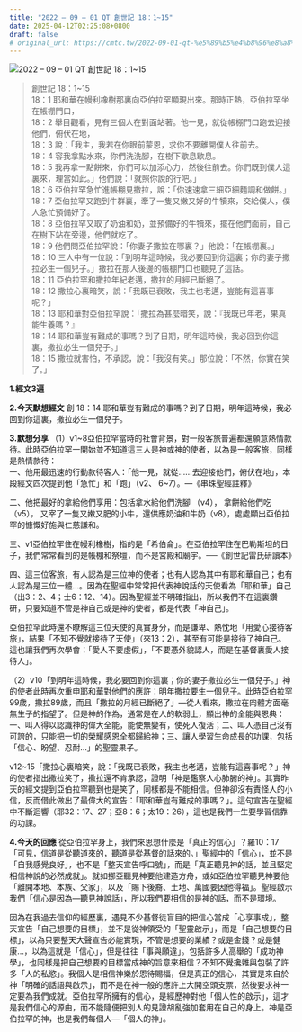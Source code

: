 ```yaml
---
title: "2022 – 09 – 01 QT 創世記 18：1~15"
date: 2025-04-12T02:25:08+0800
draft: false
# original_url: https://cmtc.tw/2022-09-01-qt-%e5%89%b5%e4%b8%96%e8%a8%98-18%ef%bc%9a115
---
```


![2022 – 09 – 01 QT 創世記 18：1\~15](/images/qt.jpg  "2022 – 09 – 01 QT 創世記 18：1\~15")

> 創世記 18：1\~15  
> 18：1 耶和華在幔利橡樹那裏向亞伯拉罕顯現出來。那時正熱，亞伯拉罕坐在帳棚門口，  
> 18：2 舉目觀看，見有三個人在對面站著。他一見，就從帳棚門口跑去迎接他們，俯伏在地，  
> 18：3 說：「我主，我若在你眼前蒙恩，求你不要離開僕人往前去。  
> 18：4 容我拿點水來，你們洗洗腳，在樹下歇息歇息。  
> 18：5 我再拿一點餅來，你們可以加添心力，然後往前去。你們既到僕人這裏來，理當如此。」他們說：「就照你說的行吧。」  
> 18：6 亞伯拉罕急忙進帳棚見撒拉，說：「你速速拿三細亞細麵調和做餅。」  
> 18：7 亞伯拉罕又跑到牛群裏，牽了一隻又嫩又好的牛犢來，交給僕人，僕人急忙預備好了。  
> 18：8 亞伯拉罕又取了奶油和奶，並預備好的牛犢來，擺在他們面前，自己在樹下站在旁邊，他們就吃了。  
> 18：9 他們問亞伯拉罕說：「你妻子撒拉在哪裏？」他說：「在帳棚裏。」  
> 18：10 三人中有一位說：「到明年這時候，我必要回到你這裏；你的妻子撒拉必生一個兒子。」撒拉在那人後邊的帳棚門口也聽見了這話。  
> 18：11 亞伯拉罕和撒拉年紀老邁，撒拉的月經已斷絕了。  
> 18：12 撒拉心裏暗笑，說：「我既已衰敗，我主也老邁，豈能有這喜事呢？」  
> 18：13 耶和華對亞伯拉罕說：「撒拉為甚麼暗笑，說：『我既已年老，果真能生養嗎？』  
> 18：14 耶和華豈有難成的事嗎？到了日期，明年這時候，我必回到你這裏，撒拉必生一個兒子。」  
> 18：15 撒拉就害怕，不承認，說：「我沒有笑。」那位說：「不然，你實在笑了。」

**1.經文3遍**

**2.今天默想經文**
創 18：14 耶和華豈有難成的事嗎？到了日期，明年這時候，我必回到你這裏，撒拉必生一個兒子。

**3.默想分享**
（1）v1\~8亞伯拉罕當時的社會背景，對一般客旅普遍都還願意熱情款待。此時亞伯拉罕一開始並不知道這三人是神或神的使者，以為是一般客旅，同樣是熱情款待：  
一、他用最迅速的行動款待客人：「他一見，就從……去迎接他們，俯伏在地」，本段經文四次提到他「急忙」和「跑」（v2、 6\~7）。—《串珠聖經註釋》

二、他把最好的拿給他們享用：包括拿水給他們洗腳 （v4）， 拿餅給他們吃 （v5）， 又宰了一隻又嫩又肥的小牛，還供應奶油和牛奶（v8），處處顯出亞伯拉罕的慷慨好施與仁慈謙和。

三、v1亞伯拉罕住在幔利橡樹，指的是「希伯侖」。在亞伯拉罕住在巴勒斯坦的日子，我們常常看到的是帳棚和祭壇，而不是宮殿和廟宇。──《創世記雷氏研讀本》

四、這三位客旅，有人認為是三位神的使者；也有人認為其中有耶和華自己；也有人認為是三位一體…。因為在聖經中常常把代表神說話的天使看為「耶和華」自己（出3：2、4；士6：12、14）。因為聖經並不明確指出，所以我們不在這裏鑽研，只要知道不管是神自己或是神的使者，都是代表「神自己」。

亞伯拉罕此時還不瞭解這三位天使的真實身分，而是謙卑、熱忱地「用愛心接待客旅」，結果「不知不覺就接待了天使」（來13：2），甚至有可能是接待了神自己。這也讓我們再次學會：「愛人不要虛假」，「不要憑外貌認人，而是在基督裏愛人接待人」。

（2）v10「到明年這時候，我必要回到你這裏；你的妻子撒拉必生一個兒子。」神的使者此時再次重申耶和華對他們的應許：明年撒拉要生一個兒子。此時亞伯拉罕99歲，撒拉89歲，而且「撒拉的月經已斷絕了」—從人看來，撒拉在肉體方面毫無生子的指望了。但是神的作為，通常是在人的軟弱上，顯出神的全能與恩典：一、叫人得以認識神的偉大全能，能使無變有，使死人復活；二、叫人憑自己沒有可誇的，只能把一切的榮耀感恩全都歸給神；三、讓人學習生命成長的功課，包括「信心、盼望、忍耐…」的聖靈果子。

v12\~15「撒拉心裏暗笑，說：「我既已衰敗，我主也老邁，豈能有這喜事呢？」神的使者指出撒拉笑了，撒拉還不肯承認，證明「神是鑑察人心肺腑的神」。其實昨天的經文提到亞伯拉罕聽到也是笑了，同樣都是不能相信。但神卻沒有責怪人的小信，反而借此做出了最偉大的宣告：「耶和華豈有難成的事嗎？」。這句宣告在聖經中不斷迴響（耶32：17、27；亞8：6；太19：26），這也是我們一生要學習信靠的功課。

**4.今天的回應**
從亞伯拉罕身上，我們來思想什麼是「真正的信心」？羅10：17「可見，信道是從聽道來的，聽道是從基督的話來的。」聖經中的「信心」，並不是「自我感覺良好」，也不是「整天宣告呼口號」，而是「真正聽見神的話，並且堅定相信神說的必然成就」。就如挪亞聽見神要他建造方舟，或如亞伯拉罕聽見神要他「離開本地、本族、父家」，以及「賜下後裔、土地、萬國要因他得福」。聖經啟示我們「信心是因為—聽見神說話」，所以我們要相信的是神的話，而不是環境。

因為在我過去信仰的經歷裏，遇見不少基督徒盲目的把信心當成「心享事成」，整天宣告「自己想要的目標」，並不是從神領受的「聖靈啟示」，而是「自己想要的目標」，以為只要整天大聲宣告必能實現，不管是想要的業績？或是金錢？或是健康…，以為這就是「信心」，但是往往「事與願違」。包括許多人高舉的「成功神學」，也同樣是把自己想要的目標當成神的旨意來相信？不知不覺攙雜與包裝了許多「人的私慾」。我個人是相信神樂於恩待賜福，但是真正的信心，其實是來自於神「明確的話語與啟示」，而不是在神一般的應許上大開空頭支票，然後要求神一定要為我們成就。亞伯拉罕所擁有的信心，是經歷神對他「個人性的啟示」，這才是我們信心的源由，而不能隨便把別人的見證胡亂強加套用在自己的身上。神是亞伯拉罕的神，也是我們每個人—「個人的神」。
